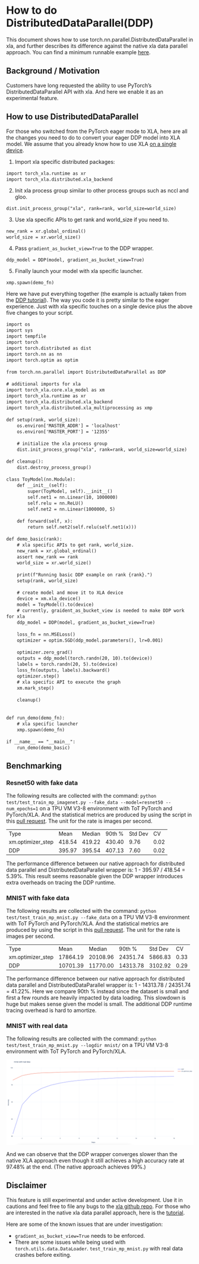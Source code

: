# How to do DistributedDataParallel(DDP)

This document shows how to use torch.nn.parallel.DistributedDataParallel in xla,
and further describes its difference against the native xla data parallel
approach. You can  find a minimum runnable example [here](https://github.com/pytorch/xla/blob/master/examples/data_parallel/train_resnet_ddp.py).


## Background / Motivation

Customers have long requested the ability to use PyTorch’s
DistributedDataParallel API with xla. And here we enable it as an experimental
feature.


## How to use DistributedDataParallel

For those who switched from the PyTorch eager mode to XLA, here are all the
changes you need to do to convert your eager DDP model into XLA model. We assume
that you already know how to use XLA [on a single
device](../API_GUIDE.md#running-on-a-single-xla-device).

1. Import xla specific distributed packages:

```
import torch_xla.runtime as xr
import torch_xla.distributed.xla_backend
```

2. Init xla process group similar to other process groups such as nccl and gloo.

```
dist.init_process_group("xla", rank=rank, world_size=world_size)
```

3. Use xla specific APIs to get rank and world\_size if you need to.

```
new_rank = xr.global_ordinal()
world_size = xr.world_size()
```

4. Pass `gradient_as_bucket_view=True` to the DDP wrapper.

```
ddp_model = DDP(model, gradient_as_bucket_view=True)
```

5. Finally launch your model with xla specific launcher.

```
xmp.spawn(demo_fn)
```

Here we have put everything together (the example is actually taken from the
[DDP tutorial](https://pytorch.org/tutorials/intermediate/ddp_tutorial.html)).
The way you code it is pretty similar to the eager experience. Just with xla
specific touches on a single device plus the above five changes to your script.

```
import os
import sys
import tempfile
import torch
import torch.distributed as dist
import torch.nn as nn
import torch.optim as optim

from torch.nn.parallel import DistributedDataParallel as DDP

# additional imports for xla
import torch_xla.core.xla_model as xm
import torch_xla.runtime as xr
import torch_xla.distributed.xla_backend
import torch_xla.distributed.xla_multiprocessing as xmp

def setup(rank, world_size):
    os.environ['MASTER_ADDR'] = 'localhost'
    os.environ['MASTER_PORT'] = '12355'

    # initialize the xla process group
    dist.init_process_group("xla", rank=rank, world_size=world_size)

def cleanup():
    dist.destroy_process_group()

class ToyModel(nn.Module):
    def __init__(self):
        super(ToyModel, self).__init__()
        self.net1 = nn.Linear(10, 1000000)
        self.relu = nn.ReLU()
        self.net2 = nn.Linear(1000000, 5)

    def forward(self, x):
        return self.net2(self.relu(self.net1(x)))

def demo_basic(rank):
    # xla specific APIs to get rank, world_size.
    new_rank = xr.global_ordinal()
    assert new_rank == rank
    world_size = xr.world_size()

    print(f"Running basic DDP example on rank {rank}.")
    setup(rank, world_size)

    # create model and move it to XLA device
    device = xm.xla_device()
    model = ToyModel().to(device)
    # currently, graident_as_bucket_view is needed to make DDP work for xla
    ddp_model = DDP(model, gradient_as_bucket_view=True)

    loss_fn = nn.MSELoss()
    optimizer = optim.SGD(ddp_model.parameters(), lr=0.001)

    optimizer.zero_grad()
    outputs = ddp_model(torch.randn(20, 10).to(device))
    labels = torch.randn(20, 5).to(device)
    loss_fn(outputs, labels).backward()
    optimizer.step()
    # xla specific API to execute the graph
    xm.mark_step()

    cleanup()


def run_demo(demo_fn):
    # xla specific launcher
    xmp.spawn(demo_fn)

if __name__ == "__main__":
    run_demo(demo_basic)
```

## Benchmarking


### Resnet50 with fake data

The following results are collected with the command: `python
test/test_train_mp_imagenet.py --fake_data --model=resnet50 --num_epochs=1` on a
TPU VM V3-8 environment with ToT PyTorch and PyTorch/XLA. And the statistical
metrics are produced by using the script in this [pull
request](https://github.com/pytorch/xla/pull/4107). The unit for the rate is
images per second.

<table>
  <tr>
   <td>Type
   </td>
   <td>Mean
   </td>
   <td>Median
   </td>
   <td>90th %
   </td>
   <td>Std Dev
   </td>
   <td>CV
   </td>
  </tr>
  <tr>
   <td>xm.optimizer_step
   </td>
   <td>418.54
   </td>
   <td>419.22
   </td>
   <td>430.40
   </td>
   <td>9.76
   </td>
   <td>0.02
   </td>
  </tr>
  <tr>
   <td>DDP
   </td>
   <td>395.97
   </td>
   <td>395.54
   </td>
   <td>407.13
   </td>
   <td>7.60
   </td>
   <td>0.02
   </td>
  </tr>
</table>


The performance difference between our native approach for distributed data
parallel and DistributedDataParallel wrapper is: 1 - 395.97 / 418.54 = 5.39%.
This result seems reasonable given the DDP wrapper introduces extra overheads on
tracing the DDP runtime.

### MNIST with fake data

The following results are collected with the command: `python
test/test_train_mp_mnist.py --fake_data` on a TPU VM V3-8 environment with ToT
PyTorch and PyTorch/XLA. And the statistical metrics are produced by using the
script in this [pull request](https://github.com/pytorch/xla/pull/4107). The
unit for the rate is images per second.

<table>
  <tr>
   <td>Type
   </td>
   <td>Mean
   </td>
   <td>Median
   </td>
   <td>90th %
   </td>
   <td>Std Dev
   </td>
   <td>CV
   </td>
  </tr>
  <tr>
   <td>xm.optimizer_step
   </td>
   <td>17864.19
   </td>
   <td>20108.96
   </td>
   <td>24351.74
   </td>
   <td>5866.83
   </td>
   <td>0.33
   </td>
  </tr>
  <tr>
   <td>DDP
   </td>
   <td>10701.39
   </td>
   <td>11770.00
   </td>
   <td>14313.78
   </td>
   <td>3102.92
   </td>
   <td>0.29
   </td>
  </tr>
</table>


The performance difference between our native approach for distributed data
parallel and DistributedDataParallel wrapper is: 1 - 14313.78 / 24351.74 =
41.22%. Here we compare 90th % instead since the dataset is small and first a
few rounds are heavily impacted by data loading. This slowdown is huge but makes
sense given the model is small. The additional DDP runtime tracing overhead is
hard to amortize.

### MNIST with real data

The following results are collected with the command: `python
test/test_train_mp_mnist.py --logdir mnist/` on a TPU VM V3-8 environment with
ToT PyTorch and PyTorch/XLA.

![learning_curves](_static/img/ddp_md_mnist_with_real_data.png)

And we can observe that the DDP wrapper converges slower than the native XLA
approach even though it still achieves a high accuracy rate at 97.48% at the
end. (The native approach achieves 99%.)

## Disclaimer

This feature is still experimental and under active development. Use it in
cautions and feel free to file any bugs to the [xla github
repo](https://github.com/pytorch/xla/). For those who are interested in the
native xla data parallel approach, here is the
[tutorial](../API_GUIDE.md#running-on-multiple-xla-devices-with-multi-processing).

Here are some of the known issues that are under investigation:
*   `gradient_as_bucket_view=True` needs to be enforced.
*   There are some issues while being used with `torch.utils.data.DataLoader`. `​​test_train_mp_mnist.py` with real data crashes before exiting.
